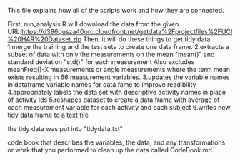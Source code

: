 This file explains how all of the scripts work and how they are connected.

First, run_analysis.R will download the data from the given URL:https://d396qusza40orc.cloudfront.net/getdata%2Fprojectfiles%2FUCI%20HAR%20Dataset.zip
Then, it will do these things to get tidy data:
1.merge the training and the test sets to create one data frame.
2.extracts a subset of data with only the measurements on the mean "mean()" and standard deviation "std()" for each measurement Also excludes meanFreq()-X measurements or angle measurements where the term mean exists resulting in 66 measurement variables.
3.updates the variable names in dataframe variable names for data fame to improve readibility
4.appropriately labels the data set with descriptive activity names in place of activity Ids
5.reshapes dataset to create a data frame with average of each measurement variable for each activity and each subject
6.writes new tidy data frame to a text file

the tidy data was put into "tidydata.txt"

code book that describes the variables, the data, and any transformations or work that you performed to clean up the data called CodeBook.md. 

